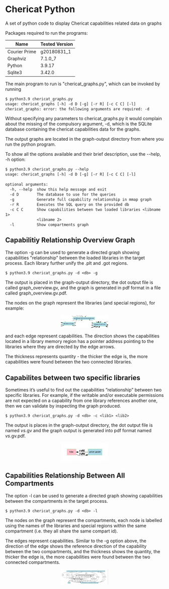 # Chericat Python
A set of python code to display Chericat capabilities related data on graphs

Packages required to run the programs:

|Name|Tested Version|
|---|---|
|Courier Prime|g20180831_1|
|Graphviz|7.1.0_7|
|Python|3.9.17|
|Sqlite3|3.42.0|

The main program to run is "chericat_graphs.py", which can be invoked by running 

```console
$ python3.9 chericat_graphs.py
usage: chericat_graphs [-h] -d D [-g] [-r R] [-c C C] [-l]
chericat_graphs: error: the following arguments are required: -d
```

Without specifying any parameters to chericat_graphs.py it would complain about the missing of the compulsory argument, -d, which is the SQLite database containing the chericat capabilities data for the graphs.

The output graphs are located in the graph-output directory from where you run the python program.

To show all the options available and their brief description, use the --help, -h option:

```console
$ python3.9 chericat_graphs.py --help
usage: chericat_graphs [-h] -d D [-g] [-r R] [-c C C] [-l]

optional arguments:
  -h, --help  show this help message and exit
  -d D        The database to use for the queries
  -g          Generate full capability relationship in mmap graph
  -r R        Executes the SQL query on the provided db
  -c C C      Show capabilities between two loaded libraries <libname 1>
              <libname 2>
  -l          Show compartments graph
```

## Capabilitiy Relationship Overview Graph
The option -g can be used to generate a directed graph showing capabilities "relationship" between the loaded libraries in the target process. Each library further unify the .plt and .got regions.

```console
$ python3.9 chericat_graphs.py -d <db> -g
```

The output is placed in the graph-output directory, the dot output file is called graph_overview.gv, and the graph is generated in pdf format in a file called graph_overview.gv.pdf.

The nodes on the graph represent the libraries (and special regions), for example:

<p align="center">
<img src="directed_libraries_graph.png" alt="digraph_nodes" width="150"/>
</p>

and each edge represent capabilities. The direction shows the capabilities located in a library memory region has a pointer address pointing to the libraries where they are directed by the edge arrows.

The thickness represents quantity - the thicker the edge is, the more capabilities were found between the two connected libraries. 

## Capabilites between two specific libraries
Sometimes it’s useful to find out the capabilities ”relationship” between two specific libraries. For example, if the writable and/or executable permissions are not expected on a capability from one library references another one, then we can validate by inspecting the graph produced.

```console
$ python3.9 chericat_graphs.py -d <db> -c <lib1> <lib2>
```

The output is places in the graph-output directory, the dot output file is named <lib1>_vs_<lib2>.gv and the graph output is generated into pdf format named <lib1>_vs_<lib2>.gv.pdf.

<p align="center">
<img src="caps_between_two_lib.png" alt="cap_two_libs" width="150"/>
</p>

## Capabilities Relationship Between All Compartments
The option -l can be used to generate a directed graph showing capabilities between the compartments in the target process.

```console
$ python3.9 chericat_graphs.py -d <db> -l
```

The nodes on the graph represent the compartments, each node is labelled using the names of the libraries and special regions within the same compartment (i.e. they all share the same compart id).

The edges represent capabilities. Similar to the -g option above, the direction of the edge shows the reference direction of the capability between the two compartments, and the thickness shows the quantity, the thicker the edge is, the more capabilities were found between the two connected compartments.

<p align="center">
<img src="comparts_sample.png" alt="comparts_sample" width="150"/>
</p>

